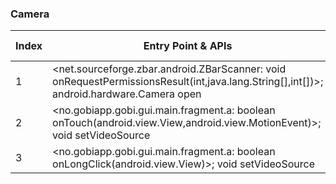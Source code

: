 ### Camera
| Index | Entry Point & APIs | Screen shot | Resource id | Label |
| ------------- | ------------- | ------------- |-------------|-------------|
| 1 | <net.sourceforge.zbar.android.ZBarScanner: void onRequestPermissionsResult(int,java.lang.String[],int[])>; android.hardware.Camera open | ![](F:\COSMOS\output\py\Play_win8\Social\com.bayona.gettw\net.sourceforge.zbar.android.ZBarScanner.png) |  |  |
| 2 | <no.gobiapp.gobi.gui.main.fragment.a: boolean onTouch(android.view.View,android.view.MotionEvent)>; void setVideoSource | ![](F:\COSMOS\output\py\Play_win8\Social\no.gobiapp.gobi\no.gobiapp.gobi.gui.main.activity.MainActivity.png) |  | F |
| 3 | <no.gobiapp.gobi.gui.main.fragment.a: boolean onLongClick(android.view.View)>; void setVideoSource | ![](F:\COSMOS\output\py\Play_win8\Social\no.gobiapp.gobi\no.gobiapp.gobi.gui.main.activity.MainActivity.png) |  | F |
